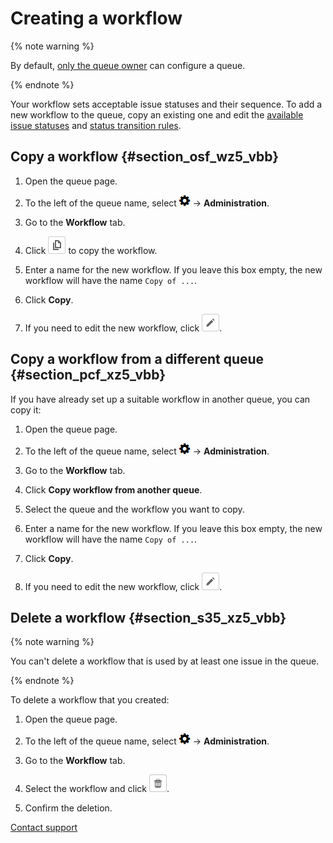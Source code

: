 # Creating a workflow

{% note warning %}

By default, [only the queue owner](queue-access.md) can configure a queue.

{% endnote %}

Your workflow sets acceptable issue statuses and their sequence. To add a new workflow to the queue, copy an existing one and edit the [available issue statuses](workflow-status-edit.md) and [status transition rules](workflow-action-edit.md).

## Copy a workflow {#section_osf_wz5_vbb}

1. Open the queue page.

1. To the left of the queue name, select ![](../../_assets/tracker/icon-settings.png) → **Administration**.

1. Go to the **Workflow** tab.

1. Click ![](../../_assets/tracker/button-copy.png) to copy the workflow.

1. Enter a name for the new workflow. If you leave this box empty, the new workflow will have the name `Copy of ...`.

1. Click **Copy**.

1. If you need to edit the new workflow, click ![](../../_assets/tracker/button-edit.png).

## Copy a workflow from a different queue {#section_pcf_xz5_vbb}

If you have already set up a suitable workflow in another queue, you can copy it:

1. Open the queue page.

1. To the left of the queue name, select ![](../../_assets/tracker/icon-settings.png) → **Administration**.

1. Go to the **Workflow** tab.

1. Click **Copy workflow from another queue**.

1. Select the queue and the workflow you want to copy.

1. Enter a name for the new workflow. If you leave this box empty, the new workflow will have the name `Copy of ...`.

1. Click **Copy**.

1. If you need to edit the new workflow, click ![](../../_assets/tracker/button-edit.png).

## Delete a workflow {#section_s35_xz5_vbb}

{% note warning %}

You can&apos;t delete a workflow that is used by at least one issue in the queue.

{% endnote %}

To delete a workflow that you created:

1. Open the queue page.

1. To the left of the queue name, select ![](../../_assets/tracker/icon-settings.png) → **Administration**.

1. Go to the **Workflow** tab.

1. Select the workflow and click ![](../../_assets/tracker/button-delete.png).

1. Confirm the deletion.


[Contact support](../troubleshooting.md)

